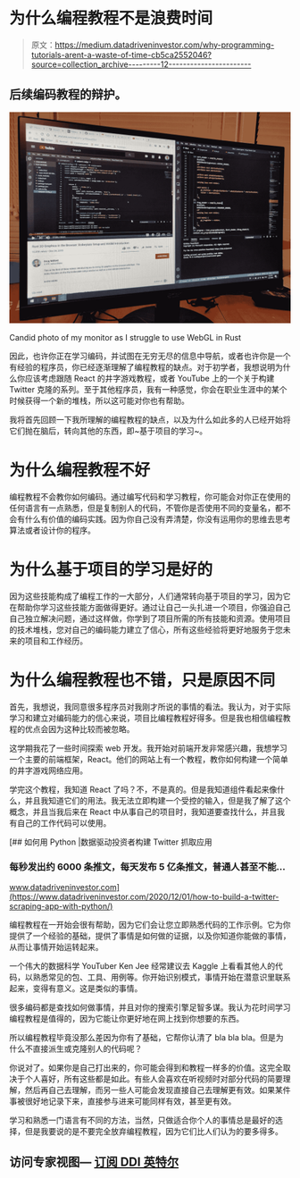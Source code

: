 # 为什么编程教程不是浪费时间

> 原文：<https://medium.datadriveninvestor.com/why-programming-tutorials-arent-a-waste-of-time-cb5ca2552046?source=collection_archive---------12----------------------->

## 后续编码教程的辩护。

![](img/9932ab5492e801ad46ac9523ecce2729.png)

Candid photo of my monitor as I struggle to use WebGL in Rust

因此，也许你正在学习编码，并试图在无穷无尽的信息中导航，或者也许你是一个有经验的程序员，你已经逐渐理解了编程教程的缺点。对于初学者，我想说明为什么你应该考虑跟随 React 的井字游戏教程，或者 YouTube 上的一个关于构建 Twitter 克隆的系列。至于其他程序员，我有一种感觉，你会在职业生涯中的某个时候获得一个新的堆栈，所以这可能对你也有帮助。

我将首先回顾一下我所理解的编程教程的缺点，以及为什么如此多的人已经开始将它们抛在脑后，转向其他的东西，即~基于项目的学习~。

# 为什么编程教程不好

编程教程不会教你如何编码。通过编写代码和学习教程，你可能会对你正在使用的任何语言有一点熟悉，但是复制别人的代码，不管你是否使用不同的变量名，都不会有什么有价值的编码实践。因为你自己没有弄清楚，你没有运用你的思维去思考算法或者设计你的程序。

# 为什么基于项目的学习是好的

因为这些技能构成了编程工作的一大部分，人们通常转向基于项目的学习，因为它在帮助你学习这些技能方面做得更好。通过让自己一头扎进一个项目，你强迫自己自己独立解决问题，通过这样做，你学到了项目所需的所有技能和资源。使用项目的技术堆栈，您对自己的编码能力建立了信心，所有这些经验将更好地服务于您未来的项目和工作经历。

# 为什么编程教程也不错，只是原因不同

首先，我想说，我同意很多程序员对我刚才所说的事情的看法。我认为，对于实际学习和建立对编码能力的信心来说，项目比编程教程好得多。但是我也相信编程教程的优点会因为这种比较而被忽略。

这学期我花了一些时间探索 web 开发。我开始对前端开发非常感兴趣，我想学习一个主要的前端框架，React。他们的网站上有一个教程，教你如何构建一个简单的井字游戏网络应用。

学完这个教程，我知道 React 了吗？不，不是真的。但是我知道组件看起来像什么，并且我知道它们的用法。我无法立即构建一个受控的输入，但是我了解了这个概念，并且当我后来在 React 中从事自己的项目时，我知道要查找什么，并且我有自己的工作代码可以使用。

[](https://www.datadriveninvestor.com/2020/12/01/how-to-build-a-twitter-scraping-app-with-python/) [## 如何用 Python |数据驱动投资者构建 Twitter 抓取应用

### 每秒发出约 6000 条推文，每天发布 5 亿条推文，普通人甚至不能…

www.datadriveninvestor.com](https://www.datadriveninvestor.com/2020/12/01/how-to-build-a-twitter-scraping-app-with-python/) 

编程教程在一开始会很有帮助，因为它们会让您立即熟悉代码的工作示例。它为你提供了一个经验的基础，提供了事情是如何做的证据，以及你知道你能做的事情，从而让事情开始运转起来。

一个伟大的数据科学 YouTuber Ken Jee 经常建议去 Kaggle 上看看其他人的代码，以熟悉常见的包、工具、用例等。你开始识别模式，事情开始在潜意识里联系起来，变得有意义。这是类似的事情。

很多编码都是查找如何做事情，并且对你的搜索引擎足智多谋。我认为花时间学习编程教程是值得的，因为它能让你更好地在网上找到你想要的东西。

所以编程教程毕竟没那么差因为你有了基础，它帮你认清了 bla bla bla。但是为什么不直接派生或克隆别人的代码呢？

你说对了。如果你是自己打出来的，你可能会得到和教程一样多的价值。这完全取决于个人喜好，所有这些都是如此。有些人会喜欢在听视频时对部分代码的简要理解，然后再自己去理解，而另一些人可能会发现直接自己去理解更有效。如果某件事被很好地记录下来，直接参与进来可能同样有效，甚至更有效。

学习和熟悉一门语言有不同的方法，当然，只做适合你个人的事情总是最好的选择，但是我要说的是不要完全放弃编程教程，因为它们比人们认为的要多得多。

## 访问专家视图— [订阅 DDI 英特尔](https://datadriveninvestor.com/ddi-intel)